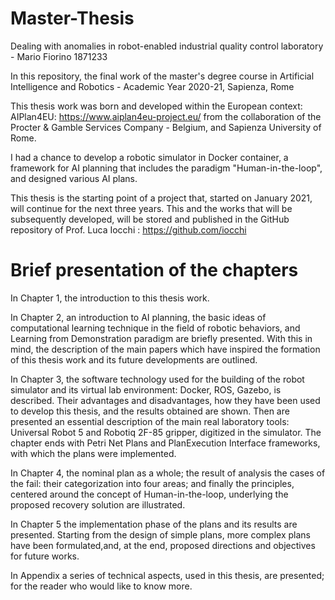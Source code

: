 # Master-Thesis

Dealing with anomalies in robot-enabled industrial quality control laboratory - Mario Fiorino 1871233

In this repository, the final work of the master's degree course in Artificial Intelligence and Robotics - Academic Year 2020-21, Sapienza, Rome

This thesis work was born and developed within the European context: AIPlan4EU: https://www.aiplan4eu-project.eu/   from the collaboration of the Procter & Gamble Services Company - Belgium, and Sapienza University of Rome.

I had a chance to develop a robotic simulator in Docker container, a framework for AI planning that includes the paradigm "Human-in-the-loop", and designed various AI plans. 

This thesis is the starting point of a project that, started on January 2021, will continue for the next three years. This and the works that will be subsequently developed, will be stored and published in the GitHub repository of Prof. Luca Iocchi : https://github.com/iocchi

# Brief presentation of the chapters

In Chapter 1, the introduction to this thesis work.

In Chapter 2, an introduction to AI planning, the basic ideas of computational learning technique in the field of robotic behaviors, and Learning from Demonstration paradigm are briefly presented. With this in mind, the description of the main papers which have inspired the formation of this thesis work and its future developments are outlined.

In Chapter 3, the software technology used for the building of the robot simulator and its virtual lab environment: Docker, ROS, Gazebo, is described. Their advantages and disadvantages, how they have been used to develop this thesis, and the results obtained are shown. Then are presented an essential description of the main real laboratory tools: Universal Robot 5 and Robotiq 2F-85 gripper, digitized in the simulator. The chapter ends with Petri Net Plans and PlanExecution Interface frameworks, with which the plans were implemented.

In Chapter 4, the nominal plan as a whole; the result of analysis the cases of the fail: their categorization into four areas; and finally the principles, centered around the concept of Human-in-the-loop, underlying the proposed recovery solution are
illustrated.

In Chapter 5 the implementation phase of the plans and its results are presented. Starting from the design of simple plans, more complex plans have been formulated,and, at the end, proposed directions and objectives for future works.

In Appendix a series of technical aspects, used in this thesis, are presented; for the reader who would like to know more.
